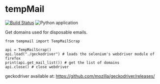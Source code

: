 # tempMail

[![Build Status](https://travis-ci.org/subtosilencio/tempMail.svg?branch=master)](https://travis-ci.org/subtosilencio/tempMail)
![Python application](https://github.com/subtosilencio/tempMail/workflows/Python%20application/badge.svg)

Get domains used for disposable emails.

```
from tempmail import TempMailScrap

api = TempMailScrap()
api.load("./geckodriver") # loads the selenium's webdriver module of firefox
print(api.get_mail_list()) # get the list of domains
api.close() # close webdriver
```

geckodriver available at:
https://github.com/mozilla/geckodriver/releases/
